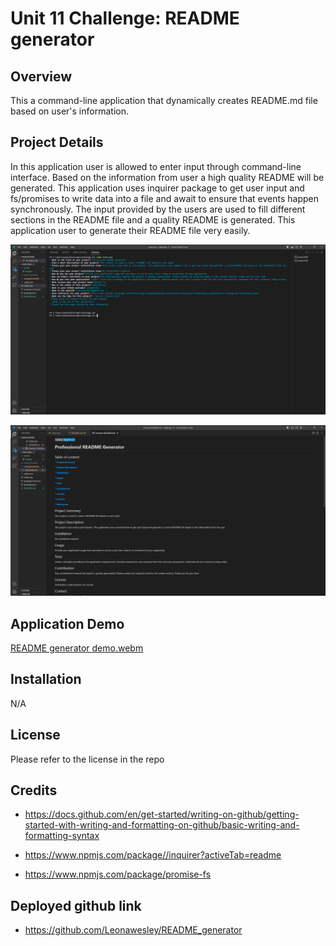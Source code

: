 # Unit 11 Challenge: README generator

## Overview

This a command-line application that dynamically creates README.md file based on user's information.

## Project Details

In this application user is allowed to enter input through command-line interface. Based on the information from user a high quality README will be generated. This application uses inquirer package to get user input and fs/promises to write data into a file and await to ensure that events happen synchronously. The input provided by the users are used to fill different sections in the README file and a quality README is generated. This application user to generate their README file very easily.

![User input demo](./assets/images/user_input.png)

![README generator app demo](./assets/images/generated_readme.png)

## Application Demo

[README generator demo.webm](./assets/videos/README_generator_demo.webm)

## Installation

N/A

## License

Please refer to the license in the repo

## Credits

* https://docs.github.com/en/get-started/writing-on-github/getting-started-with-writing-and-formatting-on-github/basic-writing-and-formatting-syntax

* https://www.npmjs.com/package//inquirer?activeTab=readme

* https://www.npmjs.com/package/promise-fs

## Deployed github link

*  https://github.com/Leonawesley/README_generator
